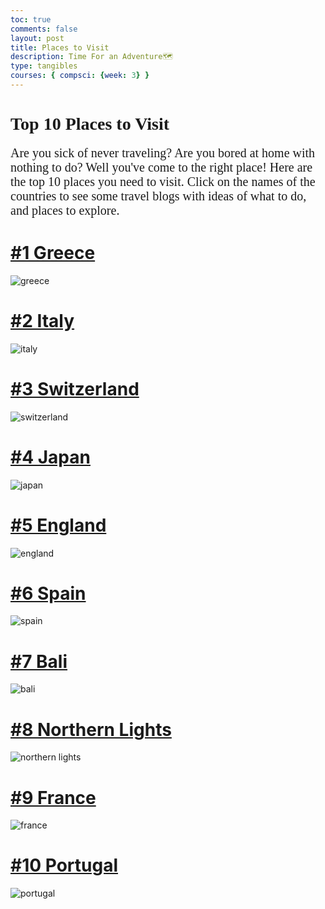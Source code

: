 ```yaml
---
toc: true
comments: false
layout: post
title: Places to Visit
description: Time For an Adventure🗺
type: tangibles
courses: { compsci: {week: 3} }
---
```


# <span style="font-family: BEBAS NEUE;">Top 10 Places to Visit 🛫</span>

<span style="font-family: Playfair Display; font-size: 20px;">Are you sick of never traveling? Are you bored at home with nothing to do? Well you've come to the right place! Here are the top 10 places you need to visit. Click on the names of the countries to see some travel blogs with ideas of what to do, and places to explore.</span>

# [#1 Greece](https://www.visitgreece.gr/)
![greece](https://a.cdn-hotels.com/gdcs/production18/d1838/041ae6b1-0a88-4c22-a648-53a22dd4a006.jpg?impolicy=fcrop&w=800&h=533&q=medium)

# [#2 Italy](https://www.italia.it/en)
![italy](https://assets.visitorscoverage.com/production/images/destination-italy.jpg)

# [#3 Switzerland](https://www.myswitzerland.com/en-us/)
![switzerland](https://www.theinvisibletourist.com/wp-content/uploads/2019/09/featured_122.jpg)

# [#4 Japan](https://www.japan.travel/en/us/)
![japan](https://media.cnn.com/api/v1/images/stellar/prod/230210161917-01-japan-never-traveler-culture-tokyo.jpg?c=original)

# [#5 England](https://www.visitengland.com/)
![england](https://www.telegraph.co.uk/multimedia/archive/02423/london_2423609b.jpg?imwidth=680)

# [#6 Spain](https://www.spain.info/en/)
![spain](https://a.loveholidays.com/media-library/production/87eed4e1633f6fbb4ed7e92c37aa2d649f21ae3c-3864x1300.png?width=1200&height=630&fit=crop)

# [#7 Bali](https://bali.com/)
![bali](https://imageio.forbes.com/specials-images/imageserve/675172642/pura-ulun-danu-bratan-temple-in-Bali-/960x0.jpg?format=jpg&width=960)

# [#8 Northern Lights](https://www.discover-the-world.com/northern-lights/)
![northern lights](https://i.natgeofe.com/n/22d43fba-6c4d-400d-b6fa-6a2300589c59/GettyImages-1446646686_4x3.jpg)

# [#9 France](https://www.france.fr/enn)
![france](https://www.state.gov/wp-content/uploads/2023/07/shutterstock_667548661v2.jpg)

# [#10 Portugal](https://www.lonelyplanet.com/portugal)
![portugal](https://media.cnn.com/api/v1/images/stellar/prod/221104141523-04-portugal-moving-lisbon.jpg?c=original)


<style>
    .post-header > ul {
        display: none;
    }
    </style>